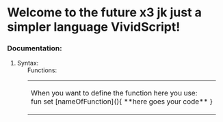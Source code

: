 # Welcome to the future x3 jk just a simpler language VividScript!

### Documentation:
<ol>
  <li>
    Syntax:
      <ul>
        <table>
          <tr>
            Functions:
          </tr>
          <td>
            <p>When you want to define the function here you use:<br> fun set [nameOfFunction](){
              **here goes your code**
            }</p>
          </td>
        </table>
      </ul>
  </li>
</ol>
